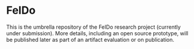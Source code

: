 # FeIDo
This is the umbrella repository of the FeIDo research project (currently under submission).
More details, including an open source prototype, will be published later as part of an artifact evaluation or on publication.
